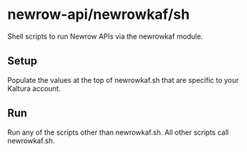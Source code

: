 # newrow-api/newrowkaf/sh
Shell scripts to run Newrow APIs via the newrowkaf module.

## Setup
Populate the values at the top of newrowkaf.sh that are specific to your Kaltura account.

## Run
Run any of the scripts other than newrowkaf.sh. All other scripts call newrowkaf.sh.
